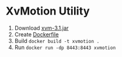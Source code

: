 # XvMotion Utility

1. Download [xvm-3.1.jar](https://download3.vmware.com/software/vmw-tools/xvc-mobility-cli/xvm-3.1.jar)
2. Create [Dockerfile](./Dockerfile)
3. Build `docker build -t xvmotion .`
4. Run `docker run -dp 8443:8443 xvmotion`
